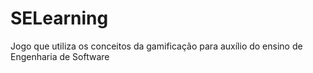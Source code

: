 # SELearning
Jogo que utiliza os conceitos da gamificação para auxílio do ensino de Engenharia de Software
